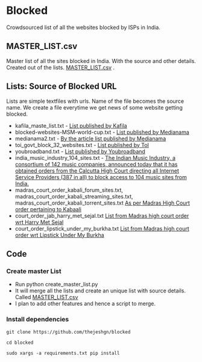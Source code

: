 # Blocked

Crowdsourced list of all the websites blocked by ISPs in India. 


## MASTER_LIST.csv
Master list of all the sites blocked in India. With the source and other details. Created out of the lists. [MASTER_LIST.csv](https://github.com/thejeshgn/blocked/blob/master/MASTER_LIST.csv) .

## Lists: Source of Blocked URL
Lists are simple textfiles with urls. Name of the file becomes the source name. We create a file everytime we get news of some website getting blocked.

- kafila_maste_list.txt - [List published by Kafila](http://kafila.org/2012/05/26/list-of-websites-blocked-in-india/)
- blocked-websites-MSM-world-cup.txt - [List published by Medianama](http://www.medianama.com/wp-content/uploads/blocked-websites-MSM-world-cup.txt)
- medianama2.txt - [By the article list published by Medianama](http://www.medianama.com/2014/07/223-world-cup-2014-472-websites-including-google-docs-blocked-in-india-following-sony-complaint/)
- toi_govt_block_32_websites.txt - [List published by ToI](http://timesofindia.indiatimes.com/tech/tech-news/Pastebin-Dailymotion-Github-blocked-after-DoT-order-Report/articleshow/45701713.cms)
- youbroadband.txt - [List published by Youbroadband](http://www.youbroadband.in/List%20of%20Blocked%20Websites-Regulatory%20Guidelines%20&%20HighCourt%20Orders.pdf)
- india_music_industry_104_sites.txt - [The Indian Music Industry, a consortium of 142 music companies, announced today that it has obtained orders from the Calcutta High Court directing all Internet Service Providers (387 in all) to block access to 104 music sites from India.](http://www.medianama.com/2012/03/223-list-of-104-music-sites-that-the-indian-music-industry-wants-blocked/)
- madras_court_order_kabali_forum_sites.txt, madras_court_order_kabali_streaming_sites.txt, madras_court_order_kabali_torrent_sites.txt [As per Madras High Court order pertaining to Kabaali](http://www.actcorp.in/madras_court_order-kabali.pdf)
- court_order_jab_harry_met_sejal.txt [List from Madras high court order wrt Harry Met Sejal](https://www.medianama.com/wp-content/uploads/Court-Order-JAB-HARRY-MET-SEJAL.pdf)
- court_order_lipstick_under_my_burkha.txt [List from Madras high court order wrt Lipstick Under My Burkha](https://www.medianama.com/wp-content/uploads/Court-Order-Lipstick-Under-My-Burkha.pdf)



## Code
### Create master List
- Run python create_master_list.py
- It will merge all the lists and create an unique list with source details. Called [MASTER_LIST.csv](https://github.com/thejeshgn/blocked/blob/master/MASTER_LIST.csv)
- I plan to add other features and hence a script to merge. 


### Install dependencies
`git clone https://github.com/thejeshgn/blocked`

`cd blocked`

`sudo xargs -a requirements.txt pip install`
